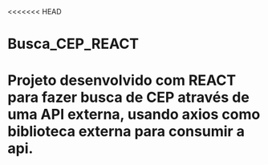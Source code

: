 <<<<<<< HEAD
# Busca_CEP_REACT
Projeto desenvolvido com REACT para fazer busca de CEP através de uma API externa, usando axios como biblioteca externa para consumir a api.
=======